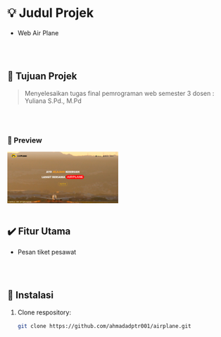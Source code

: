 # 💡 Judul Projek
- Web Air Plane

<br>
<br>

## 🚀 Tujuan Projek
> Menyelesaikan tugas final pemrograman web semester 3
> dosen : Yuliana S.Pd., M.Pd 

<br>
<br>

### 📸 Preview
<img src="assets/gambar/airplane-projek.png" style="height: auto; width: 50%; object-fit: contain;" />


<br>
<br>

## ✔️ Fitur Utama
- Pesan tiket pesawat

<br>
<br>

## 🔧 Instalasi
1. Clone respository:
    <br>
    ``` bash
    git clone https://github.com/ahmadadptr001/airplane.git
